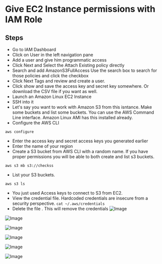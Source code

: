 # Give EC2 Instance permissions with IAM Role

## Steps
* Go to IAM Dashboard
* Click on User in the left navigation pane
* Add a user and give him programmatic access
* Click Next and Select the Attach Existing policy directly
* Search and add AmazonS3FullAccess Use the search box to search for those policies and click the checkbox
* Click Next Tags and review and create a user. 
* Click show and save the access key and secret key somewhere. Or download the CSV file if you want as well.
* Launch an Amazon Linux EC2 Instance
* SSH into it
* Let's say you want to work with Amazon S3 from this isntance. Make some buckets and list some buckets. You can use the AWS Command Line interface. Amazon Linux AMI has this installed already.
* Configure the AWS CLI

```
aws configure
```
* Enter the access key and secret access keys you generated earlier
* Enter the name of your region
* Create a S3 bucket from AWS CLI with a random name. If you have proper permissions you will be able to both create and list s3 buckets.
```
aws s3 mb s3://checkss
```
* List your S3 buckets.
```
aws s3 ls
```
* You just used Access keys to connect to S3 from EC2.
* View the credential file. Hardcoded credentials are insecure from a security perspective.
```cat ~/.aws/credentials```
* Delete the file . This will remove the credentials
![Image](https://github.com/user-attachments/assets/8e1adf6a-d694-4d33-a9db-1cea0943018b)

![Image](https://github.com/user-attachments/assets/04eaf3a1-aa23-4e01-878c-b4c35d4d0918)

![Image](https://github.com/user-attachments/assets/72920ca5-c85b-4031-ad50-5b328c5c89b5)

![Image](https://github.com/user-attachments/assets/c526903a-4dac-4ab6-b156-c867c61455d1)

![Image](https://github.com/user-attachments/assets/7991be4a-6957-4b23-889b-9fd18c07e672)

![Image](https://github.com/user-attachments/assets/6829442e-3b14-4371-b48f-40b8fa706179)
